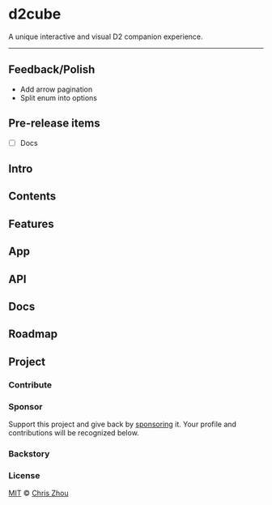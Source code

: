 # d2cube

A unique interactive and visual D2 companion experience.

---

## Feedback/Polish
- Add arrow pagination
- Split enum into options

## Pre-release items
- [ ] Docs

## Intro

## Contents

## Features

## App

## API

## Docs

## Roadmap

## Project

### Contribute

### Sponsor

Support this project and give back by [sponsoring][] it.  Your profile and contributions will be recognized below.

### Backstory

### License
[MIT][license] © [Chris Zhou][@chrisrzhou]

<!-- project -->
[license]: https://github.com/chrisrzhou/d2cube/blob/main/license
[sponsoring]: https://github.com/chrisrzhou/d2cube

<!-- refs -->
[@chrisrzhou]: https://github.com/chrisrzhou
